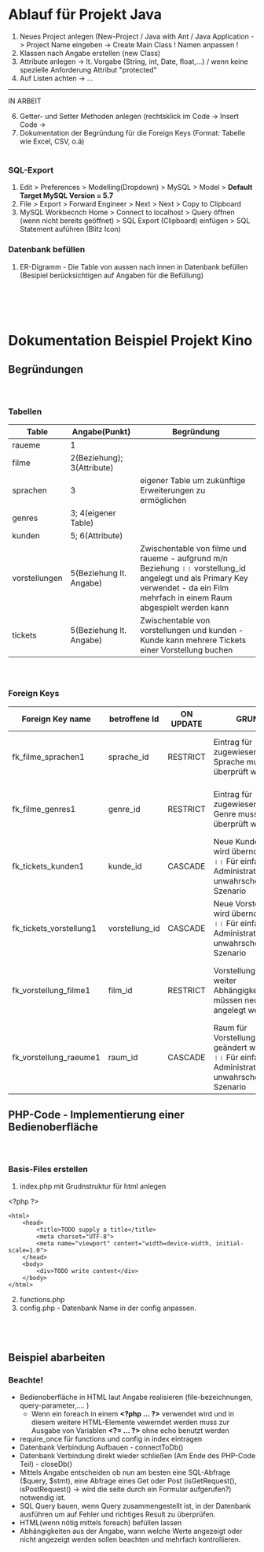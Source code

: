 # Ablauf für Projekt Java

1. Neues Project anlegen (New-Project / Java with Ant / Java Application -> Project Name eingeben -> Create Main Class ! Namen anpassen !
2. Klassen nach Angabe erstellen (new Class)
3. Attribute anlegen -> lt. Vorgabe (String, int, Date, float,...) / wenn keine spezielle Anforderung Attribut "protected"
4. Auf Listen achten -> ...

**********************************************************************************************************************************
IN ARBEIT





6. Getter- und Setter Methoden anlegen (rechtsklick im Code -> Insert Code ->
7. Dokumentation der Begründung für die Foreign Keys (Format: Tabelle wie Excel, CSV, o.ä)
<br></br>

### SQL-Export

1. Edit > Preferences > Modelling(Dropdown) > MySQL > Model > <strong>Default Target MySQL Version = 5.7</strong>
1. File > Export > Forward Engineer > Next > Next > Copy to Clipboard
1. MySQL Workbecnch Home > Connect to localhost > Query öffnen (wenn nicht bereits geöffnet) > SQL Export (Clipboard) einfügen > SQL Statement auführen (Blitz Icon)


### Datenbank befüllen
1. ER-Digramm - Die Table von aussen nach innen in Datenbank befüllen (Besipiel berücksichtigen auf Angaben für die Befüllung)


# <br></br>Dokumentation Beispiel Projekt Kino
## Begründungen
### <br></br>Tabellen
|Table      |Angabe(Punkt)              |Begründung                                                                                                                                        |
|-------------|---------------------------|--------------------------------------------------------------------------------------------------------------------------------------------------|
|raueme       | 1                         |                                                                                                                                                  |
|filme        | 2(Beziehung); 3(Attribute)|                                                                                                                                                  |
|sprachen     | 3                         | eigener Table um zukünftige Erweiterungen zu ermöglichen                                                                                         |
|genres       | 3; 4(eigener Table)       |                                                                                                                                                  |
|kunden       | 5; 6(Attribute)           |                                                                                                                                                  |
|vorstellungen| 5(Beziehung lt. Angabe)   | Zwischentable von filme und raueme - aufgrund m/n Beziehung &#2404;&#2404; vorstellung_id angelegt und als Primary Key verwendet - da ein Film mehrfach in einem Raum abgespielt werden kann|
|tickets      | 5(Beziehung lt. Angabe)   | Zwischentable von vorstellungen und kunden - Kunde kann mehrere Tickets einer Vorstellung buchen                                                 |


### <br></br>Foreign Keys
|Foreign Key name       |betroffene Id |ON UPDATE|GRUND                                                                                              |ON DELETE|GRUND2                                                          |
|-----------------------|--------------|---------|---------------------------------------------------------------------------------------------------|---------|----------------------------------------------------------------|
|fk_filme_sprachen1     |sprache_id    |RESTRICT |Eintrag für zugewiesene Sprache muss überprüft werden                                              |RESTRICT |Eintrag für zugewiesene Sprache muss geändert werden            |
|fk_filme_genres1       |genre_id      |RESTRICT |Eintrag für zugewiesenes Genre muss überprüft werden                                               |RESTRICT |Eintrag für zugewiesenes Genre muss geändert werden             |
|fk_tickets_kunden1     |kunde_id      |CASCADE  |Neue Kunden Id wird übernommen &#2404;&#2404; Für einfache Administration &#2404;&#2404; unwahrscheinliches Szenario           |RESTRICT |Ticket muss annuliert werden                                    |
|fk_tickets_vorstellung1|vorstellung_id|CASCADE  |Neue Vorstellung Id wird übernommen &#2404;&#2404; Für einfache Administration &#2404;&#2404; unwahrscheinliches Szenario      |RESTRICT |Ticket muss annuliert werden                                    |
|fk_vorstellung_filme1  |film_id       |RESTRICT |Vorstellung und weiter Abhängigkeiten müssen neu angelegt werden                                   |RESTRICT |Vorstellung und weiter Abhängigkeiten müssen neu angelegt werden|
|fk_vorstellung_raeume1 |raum_id       |CASCADE  |Raum für Vorstellung kann geändert werden &#2404;&#2404; Für einfache Administration &#2404;&#2404; unwahrscheinliches Szenario|RESTRICT |Neuer Raum muss der Vorstellung zugewiesen werden                            |



## PHP-Code - Implementierung einer Bedienoberfläche
### <br></br>Basis-Files erstellen
1. index.php mit Grudnstruktur für html anlegen 

\<?php ?\>

    <html>
        <head>
            <title>TODO supply a title</title>
            <meta charset="UTF-8">
            <meta name="viewport" content="width=device-width, initial-scale=1.0">
        </head>
        <body>
            <div>TODO write content</div>
        </body>
    </html>

2. functions.php 
3. config.php - Datenbank Name in der config anpassen.

## <br></br>Beispiel abarbeiten
### <strong>Beachte</strong>!
- Bedienoberfläche in HTML laut Angabe realisieren (file-bezeichnungen, query-parameter,.... ) 
    - Wenn ein foreach in einem <strong>\<?php  ...  ?\></strong> verwendet wird und in diesem weitere HTML-Elemente vewerndet werden muss zur Ausgabe von Variablen <strong>\<?=  ...  ?\></strong> ohne echo benutzt werden
- require_once für functions und config in index eintragen
- Datenbank Verbindung Aufbauen - connectToDb()
- Datenbank Verbindung direkt wieder schließen (Am Ende des PHP-Code Teil) - closeDb()
- Mittels Angabe entscheiden ob nun am besten eine SQL-Abfrage ($query, $stmt), eine Abfrage eines Get oder Post (isGetRequest(), isPostRequest() -> wird die seite durch ein Formular aufgerufen?) notwendig ist.
- SQL Query bauen, wenn Query zusammengestellt ist, in der Datenbank ausführen um auf Fehler und richtiges Result zu überprüfen.
- HTML(wenn nötig mittels foreach) befüllen lassen
- Abhängigkeiten aus der Angabe, wann welche Werte angezeigt oder nicht angezeigt werden sollen beachten und mehrfach kontrollieren.







